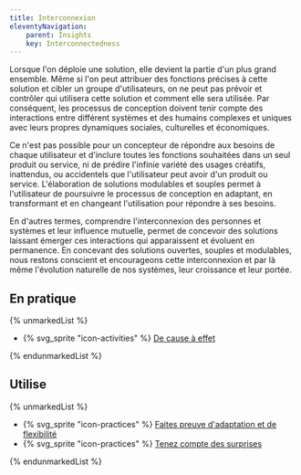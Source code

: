 ```yaml
---
title: Interconnexion
eleventyNavigation:
    parent: Insights
    key: Interconnectedness
---
```


Lorsque l'on déploie une solution, elle devient la partie d'un plus grand ensemble. Même si l'on peut attribuer des
fonctions précises à cette solution et cibler un groupe d'utilisateurs, on ne peut pas prévoir et contrôler qui
utilisera cette solution et comment elle sera utilisée. Par conséquent, les processus de conception doivent tenir
compte des interactions entre différent systèmes et des humains complexes et uniques avec leurs propres dynamiques
sociales, culturelles et économiques.

Ce n'est pas possible pour un concepteur de répondre aux besoins de chaque utilisateur et d'inclure toutes les fonctions
souhaitées dans un seul produit ou service, ni de prédire l'infinie variété des usages créatifs, inattendus, ou
accidentels que l'utilisateur peut avoir d'un produit ou service. L'élaboration de solutions modulables et souples
permet à l'utilisateur de poursuivre le processus de conception en adaptant, en transformant et en changeant
l'utilisation pour répondre à ses besoins.

En d'autres termes, comprendre l'interconnexion des personnes et systèmes et leur influence mutuelle, permet de
concevoir des solutions laissant émerger ces interactions qui apparaissent et évoluent en permanence. En concevant des
solutions ouvertes, souples et modulables, nous restons conscient et encourageons cette interconnexion et par là même
l'évolution naturelle de nos systèmes, leur croissance et leur portée.

## En pratique

{% unmarkedList %}

* {% svg_sprite "icon-activities" %} [De cause à effet](../../activites/de-cause-a-effet/)

{% endunmarkedList %}

## Utilise

{% unmarkedList %}

* {% svg_sprite "icon-practices" %} [Faites preuve d'adaptation et de flexibilité](../../pratiques/faites-preuve-dadaptation-et-de-flexibilite/)
* {% svg_sprite "icon-practices" %} [Tenez compte des surprises](../../pratiques/tenez-compte-des-surprises/)

{% endunmarkedList %}

